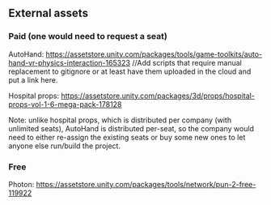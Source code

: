
## External assets

### Paid (one would need to request a seat)

AutoHand: https://assetstore.unity.com/packages/tools/game-toolkits/auto-hand-vr-physics-interaction-165323
//Add scripts that require manual replacement to gitignore or at least have them uploaded in the cloud and put a link here.

Hospital props: https://assetstore.unity.com/packages/3d/props/hospital-props-vol-1-6-mega-pack-178128

Note: unlike hospital props, which is distributed per company (with unlimited seats), AutoHand is distributed per-seat, so the company would need to either re-assign the existing seats or buy some new ones to let anyone else run/build the project.

### Free

Photon: https://assetstore.unity.com/packages/tools/network/pun-2-free-119922